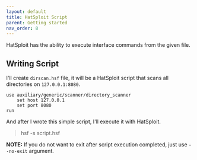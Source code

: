 ```yaml
---
layout: default
title: HatSploit Script
parent: Getting started
nav_order: 8
---
```


HatSploit has the ability to execute interface commands from the given file.

## Writing Script

I'll create `dirscan.hsf` file, it will be a HatSploit script that scans all directories on `127.0.0.1:8080`.

```
use auxiliary/generic/scanner/directory_scanner
    set host 127.0.0.1
    set port 8080
run
```

And after I wrote this simple script, I'll execute it with HatSploit.

> hsf -s script.hsf

**NOTE:** If you do not want to exit after script execution completed, just use `--no-exit` argument.